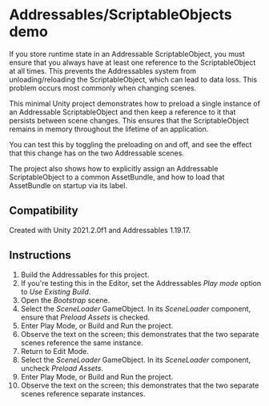 # Addressables/ScriptableObjects demo

If you store runtime state in an Addressable ScriptableObject, you must ensure that you always have at least one reference to the ScriptableObject at all times. This prevents the Addressables system from unloading/reloading the ScriptableObject, which can lead to data loss. This problem occurs most commonly when changing scenes.

This minimal Unity project demonstrates how to preload a single instance of an Addressable ScriptableObject and then keep a reference to it that persists between scene changes. This ensures that the ScriptableObject remains in memory throughout the lifetime of an application. 

You can test this by toggling the preloading on and off, and see the effect that this change has on the two Addressable scenes.

The project also shows how to explicitly assign an Addressable ScriptableObject to a common AssetBundle, and how to load that AssetBundle on startup via its label.

## Compatibility

Created with Unity 2021.2.0f1 and Addressables 1.19.17.

## Instructions

1. Build the Addressables for this project.
2. If you're testing this in the Editor, set the Addressables *Play mode* option to *Use Existing Build*.
3. Open the *Bootstrap* scene.
4. Select the *SceneLoader* GameObject. In its *SceneLoader* component, ensure that *Preload Assets* is checked.
5. Enter Play Mode, or Build and Run the project.
6. Observe the text on the screen; this demonstrates that the two separate scenes reference the same instance.
7. Return to Edit Mode.
8. Select the *SceneLoader* GameObject. In its *SceneLoader* component, uncheck *Preload Assets*.
9. Enter Play Mode, or Build and Run the project.
10. Observe the text on the screen; this demonstrates that the two separate scenes reference separate instances.
